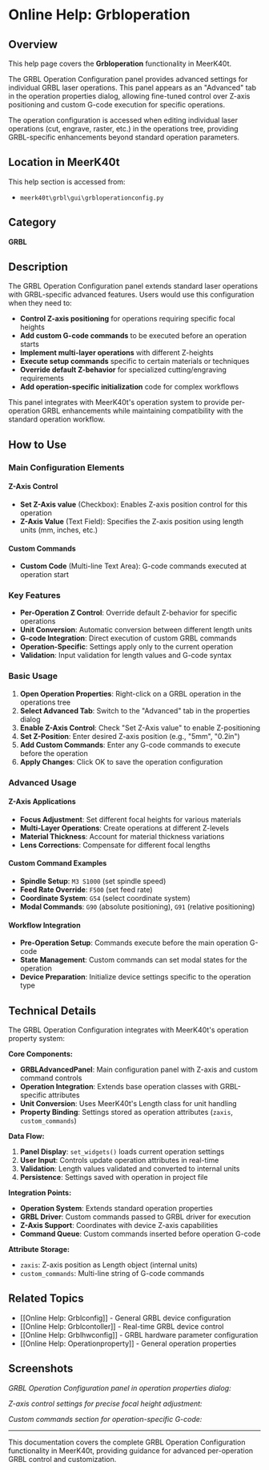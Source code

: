 # Online Help: Grbloperation

## Overview

This help page covers the **Grbloperation** functionality in MeerK40t.

The GRBL Operation Configuration panel provides advanced settings for individual GRBL laser operations. This panel appears as an "Advanced" tab in the operation properties dialog, allowing fine-tuned control over Z-axis positioning and custom G-code execution for specific operations.

The operation configuration is accessed when editing individual laser operations (cut, engrave, raster, etc.) in the operations tree, providing GRBL-specific enhancements beyond standard operation parameters.

## Location in MeerK40t

This help section is accessed from:
- `meerk40t\grbl\gui\grbloperationconfig.py`

## Category

**GRBL**

## Description

The GRBL Operation Configuration panel extends standard laser operations with GRBL-specific advanced features. Users would use this configuration when they need to:

- **Control Z-axis positioning** for operations requiring specific focal heights
- **Add custom G-code commands** to be executed before an operation starts
- **Implement multi-layer operations** with different Z-heights
- **Execute setup commands** specific to certain materials or techniques
- **Override default Z-behavior** for specialized cutting/engraving requirements
- **Add operation-specific initialization** code for complex workflows

This panel integrates with MeerK40t's operation system to provide per-operation GRBL enhancements while maintaining compatibility with the standard operation workflow.

## How to Use

### Main Configuration Elements

#### Z-Axis Control
- **Set Z-Axis value** (Checkbox): Enables Z-axis position control for this operation
- **Z-Axis Value** (Text Field): Specifies the Z-axis position using length units (mm, inches, etc.)

#### Custom Commands
- **Custom Code** (Multi-line Text Area): G-code commands executed at operation start

### Key Features

- **Per-Operation Z Control**: Override default Z-behavior for specific operations
- **Unit Conversion**: Automatic conversion between different length units
- **G-code Integration**: Direct execution of custom GRBL commands
- **Operation-Specific**: Settings apply only to the current operation
- **Validation**: Input validation for length values and G-code syntax

### Basic Usage

1. **Open Operation Properties**: Right-click on a GRBL operation in the operations tree
2. **Select Advanced Tab**: Switch to the "Advanced" tab in the properties dialog
3. **Enable Z-Axis Control**: Check "Set Z-Axis value" to enable Z-positioning
4. **Set Z-Position**: Enter desired Z-axis position (e.g., "5mm", "0.2in")
5. **Add Custom Commands**: Enter any G-code commands to execute before the operation
6. **Apply Changes**: Click OK to save the operation configuration

### Advanced Usage

#### Z-Axis Applications
- **Focus Adjustment**: Set different focal heights for various materials
- **Multi-Layer Operations**: Create operations at different Z-levels
- **Material Thickness**: Account for material thickness variations
- **Lens Corrections**: Compensate for different focal lengths

#### Custom Command Examples
- **Spindle Setup**: `M3 S1000` (set spindle speed)
- **Feed Rate Override**: `F500` (set feed rate)
- **Coordinate System**: `G54` (select coordinate system)
- **Modal Commands**: `G90` (absolute positioning), `G91` (relative positioning)

#### Workflow Integration
- **Pre-Operation Setup**: Commands execute before the main operation G-code
- **State Management**: Custom commands can set modal states for the operation
- **Device Preparation**: Initialize device settings specific to the operation type

## Technical Details

The GRBL Operation Configuration integrates with MeerK40t's operation property system:

**Core Components:**
- **GRBLAdvancedPanel**: Main configuration panel with Z-axis and custom command controls
- **Operation Integration**: Extends base operation classes with GRBL-specific attributes
- **Unit Conversion**: Uses MeerK40t's Length class for unit handling
- **Property Binding**: Settings stored as operation attributes (`zaxis`, `custom_commands`)

**Data Flow:**
1. **Panel Display**: `set_widgets()` loads current operation settings
2. **User Input**: Controls update operation attributes in real-time
3. **Validation**: Length values validated and converted to internal units
4. **Persistence**: Settings saved with operation in project file

**Integration Points:**
- **Operation System**: Extends standard operation properties
- **GRBL Driver**: Custom commands passed to GRBL driver for execution
- **Z-Axis Support**: Coordinates with device Z-axis capabilities
- **Command Queue**: Custom commands inserted before operation G-code

**Attribute Storage:**
- `zaxis`: Z-axis position as Length object (internal units)
- `custom_commands`: Multi-line string of G-code commands

## Related Topics

- [[Online Help: Grblconfig]] - General GRBL device configuration
- [[Online Help: Grblcontoller]] - Real-time GRBL device control
- [[Online Help: Grblhwconfig]] - GRBL hardware parameter configuration
- [[Online Help: Operationproperty]] - General operation properties

## Screenshots

*GRBL Operation Configuration panel in operation properties dialog:*

*Z-axis control settings for precise focal height adjustment:*

*Custom commands section for operation-specific G-code:*

---

This documentation covers the complete GRBL Operation Configuration functionality in MeerK40t, providing guidance for advanced per-operation GRBL control and customization.
